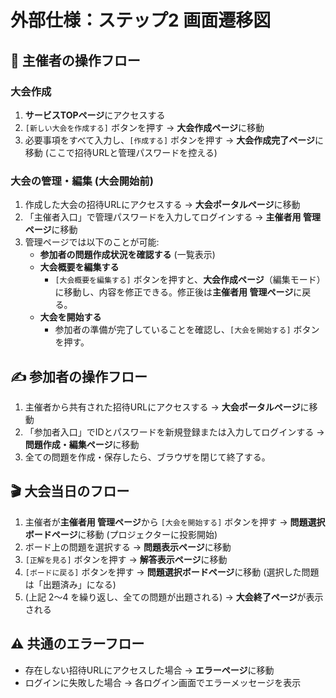 # 外部仕様：ステップ2 画面遷移図

## 👑 主催者の操作フロー

### 大会作成
1. **サービスTOPページ**にアクセスする
2. `[新しい大会を作成する]` ボタンを押す
   → **大会作成ページ**に移動
3. 必要事項をすべて入力し、`[作成する]` ボタンを押す
   → **大会作成完了ページ**に移動 (ここで招待URLと管理パスワードを控える)

### 大会の管理・編集 (大会開始前)
1. 作成した大会の招待URLにアクセスする
   → **大会ポータルページ**に移動
2. 「主催者入口」で管理パスワードを入力してログインする
   → **主催者用 管理ページ**に移動
3. 管理ページでは以下のことが可能:
   - **参加者の問題作成状況を確認する** (一覧表示)
   - **大会概要を編集する**
     - `[大会概要を編集する]` ボタンを押すと、**大会作成ページ**（編集モード）に移動し、内容を修正できる。修正後は**主催者用 管理ページ**に戻る。
   - **大会を開始する**
     - 参加者の準備が完了していることを確認し、`[大会を開始する]` ボタンを押す。

## ✍️ 参加者の操作フロー
1. 主催者から共有された招待URLにアクセスする
   → **大会ポータルページ**に移動
2. 「参加者入口」でIDとパスワードを新規登録または入力してログインする
   → **問題作成・編集ページ**に移動
3. 全ての問題を作成・保存したら、ブラウザを閉じて終了する。

## 🎬 大会当日のフロー
1. 主催者が**主催者用 管理ページ**から `[大会を開始する]` ボタンを押す
   → **問題選択ボードページ**に移動 (プロジェクターに投影開始)
2. ボード上の問題を選択する
   → **問題表示ページ**に移動
3. `[正解を見る]` ボタンを押す
   → **解答表示ページ**に移動
4. `[ボードに戻る]` ボタンを押す
   → **問題選択ボードページ**に移動 (選択した問題は「出題済み」になる)
5. (上記 2〜4 を繰り返し、全ての問題が出題される)
   → **大会終了ページ**が表示される

## ⚠️ 共通のエラーフロー
- 存在しない招待URLにアクセスした場合 → **エラーページ**に移動
- ログインに失敗した場合 → 各ログイン画面でエラーメッセージを表示